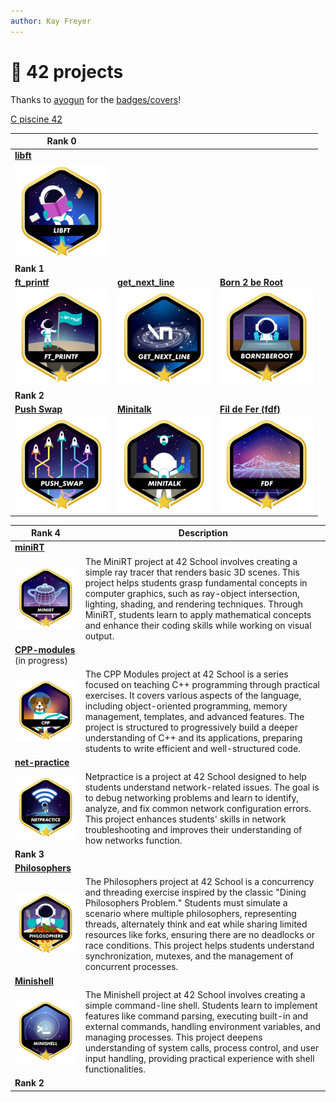 ```yaml
---
author: Kay Freyer
---
```


# 📂 42 projects

Thanks to [ayogun](https://github.com/ayogun) for the
[badges/covers](https://github.com/ayogun/42-project-badges/tree/main)!

[C piscine 42](https://github.com/Keisn1/C-piscine-42)

| **Rank 0**                                           |                                                              |                                                             |
|------------------------------------------------------|--------------------------------------------------------------|-------------------------------------------------------------|
| [**libft**](https://github.com/Keisn1/libft)         |                                                              |                                                             |
| ![libft-bonus](./imgs/libft_bonus_badge.png)         |                                                              |                                                             |
| **Rank 1**                                           |                                                              |                                                             |
| [**ft_printf**](https://github.com/Keisn1/ft_printf) | [**get_next_line**](https://github.com/Keisn1/get-next-line) | [**Born 2 be Root**](https://github.com/Keisn1/Born2BeRoot) |
| ![ft_printf-bonus](./imgs/ft_printfm.png)            | ![gnl-bonus](./imgs/get_next_linem.png)                      | ![b2b-bonus](./imgs/born2berootm.png)                       |
| **Rank 2**                                           |                                                              |                                                             |
| [**Push Swap**](https://github.com/Keisn1/push-swap) | [**Minitalk**](https://github.com/Keisn1/minitalk)           | [**Fil de Fer (fdf)**](https://github.com/Keisn1/fdf)       |
| ![push_swap-bonus](./imgs/push_swapm.png)            | ![minitalk-bonus](./imgs/minitalkm.png)                      | ![fdf-bonus](./imgs/fdfm.png)                               |

| **Rank 4**                                                                | Description                                                                                                                                                                                                                                                                                                                                                                                                                                                      |
|---------------------------------------------------------------------------|------------------------------------------------------------------------------------------------------------------------------------------------------------------------------------------------------------------------------------------------------------------------------------------------------------------------------------------------------------------------------------------------------------------------------------------------------------------|
| [**miniRT**](https://github.com/obluda2173/miniRT)                        |                                                                                                                                                                                                                                                                                                                                                                                                                                                                  |
| ![minirt-bonus](./imgs/minirtm.png)                                       | The MiniRT project at 42 School involves creating a simple ray tracer that renders basic 3D scenes. This project helps students grasp fundamental concepts in computer graphics, such as ray-object intersection, lighting, shading, and rendering techniques. Through MiniRT, students learn to apply mathematical concepts and enhance their coding skills while working on visual output.                                                                     |
| [**CPP-modules**](https://github.com/Keisn1/CPP-modules-42) (in progress) |                                                                                                                                                                                                                                                                                                                                                                                                                                                                  |
| ![cpp-bonus](./imgs/cppm.png)                                             | The CPP Modules project at 42 School is a series focused on teaching C++ programming through practical exercises. It covers various aspects of the language, including object-oriented programming, memory management, templates, and advanced features. The project is structured to progressively build a deeper understanding of C++ and its applications, preparing students to write efficient and well-structured code.                                    |
| [**net-practice**](https://github.com/Keisn1/net-practice.git)            |                                                                                                                                                                                                                                                                                                                                                                                                                                                                  |
| ![netpractice-bonus](./imgs/netpracticem.png)                             | Netpractice is a project at 42 School designed to help students understand network-related issues. The goal is to debug networking problems and learn to identify, analyze, and fix common network configuration errors. This project enhances students' skills in network troubleshooting and improves their understanding of how networks function.                                                                                                            |
| **Rank 3**                                                                |                                                                                                                                                                                                                                                                                                                                                                                                                                                                  |
| [**Philosophers**](https://github.com/Keisn1/philosophers)                |                                                                                                                                                                                                                                                                                                                                                                                                                                                                  |
| ![philosophers-bonus](./imgs/philosophersm.png)                           | The Philosophers project at 42 School is a concurrency and threading exercise inspired by the classic "Dining Philosophers Problem." Students must simulate a scenario where multiple philosophers, representing threads, alternately think and eat while sharing limited resources like forks, ensuring there are no deadlocks or race conditions. This project helps students understand synchronization, mutexes, and the management of concurrent processes. |
| [**Minishell**](https://github.com/Keisn1/minishell)                      |                                                                                                                                                                                                                                                                                                                                                                                                                                                                  |
| ![minishell-bonus](./imgs/minishellm.png)                                 | The Minishell project at 42 School involves creating a simple command-line shell. Students learn to implement features like command parsing, executing built-in and external commands, handling environment variables, and managing processes. This project deepens understanding of system calls, process control, and user input handling, providing practical experience with shell functionalities.                                                          |
| **Rank 2**                                                                |                                                                                                                                                                                                                                                                                                                                                                                                                                                                  |
